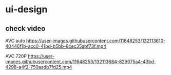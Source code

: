 # ui-design

## check video

AVC auto
https://user-images.githubusercontent.com/11648253/132113610-40446f1b-acc0-41bd-b5bb-8cec35abf73f.mp4

AVC 720P
https://user-images.githubusercontent.com/11648253/132113684-829075a4-43bd-4298-a4f2-750aadb7fd25.mp4



